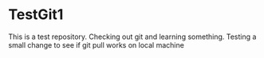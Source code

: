 # TestGit1
This is a test repository. Checking out git and learning something.
Testing a small change to see if git pull works on local machine
